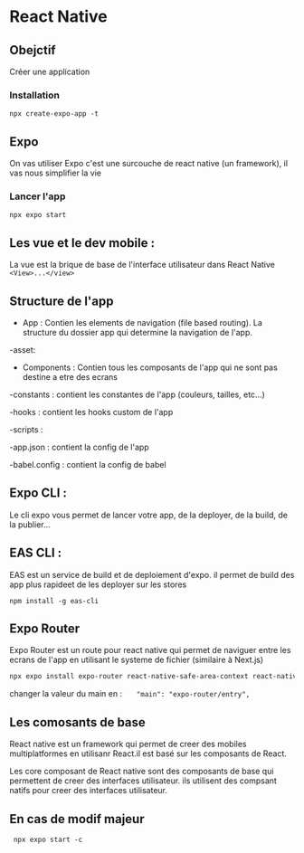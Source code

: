 # React Native

## Obejctif

Créer une application

### Installation

```npx create-expo-app -t```
## Expo
On vas utiliser Expo c'est une surcouche de react native (un framework), 
il vas nous simplifier la vie

### Lancer l'app

```
npx expo start
```

## Les vue et le dev mobile :

La vue est la brique de base de l'interface utilisateur dans React Native
```<View>...</view>```

## Structure de l'app

- App : Contien les elements de navigation (file based routing). La structure du dossier app qui determine la navigation de l'app.

-asset:

- Components : Contien tous les composants de l'app qui ne sont pas destine a etre des ecrans

-constants : contient les constantes de l'app (couleurs, tailles, etc...)

-hooks : contient les hooks custom de l'app

-scripts :

-app.json : contient la config de l'app

-babel.config : contient la config de babel

## Expo CLI :

Le cli expo vous permet de lancer votre app, de la deployer, de la build, de la publier...

## EAS CLI :

EAS est un service de build et de deploiement d'expo. il permet de build des app plus rapideet de les deployer sur les stores
```
npm install -g eas-cli
```

## Expo Router

Expo Router est un route pour react native qui permet de naviguer entre les ecrans de l'app en utilisant le systeme de fichier (similaire à Next.js)

```sh
npx expo install expo-router react-native-safe-area-context react-native-screens expo-linking expo-constants expo-status-bar
```

changer la valeur du main en :
```   "main": "expo-router/entry",```

## Les comosants de base 

React native est un framework qui permet de creer des mobiles multiplatformes en utilisanr React.il est basé sur les composants de React.

Les core composant de React native sont des composants de base qui permettent de creer des interfaces utilisateur. ils utilisent des compsant natifs pour creer des interfaces utilisateur.

## En cas de modif majeur

``` npx expo start -c```